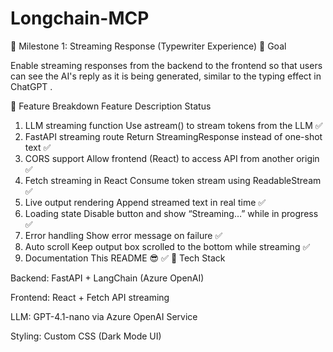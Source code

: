 # Longchain-MCP

🧠 Milestone 1: Streaming Response (Typewriter Experience)
🎯 Goal

Enable streaming responses from the backend to the frontend so that users can see the AI's reply as it is being generated, similar to the typing effect in ChatGPT
.

🧭 Feature Breakdown
Feature	Description	Status
1. LLM streaming function	Use astream() to stream tokens from the LLM	✅
2. FastAPI streaming route	Return StreamingResponse instead of one-shot text	✅
3. CORS support	Allow frontend (React) to access API from another origin	✅
4. Fetch streaming in React	Consume token stream using ReadableStream	✅
5. Live output rendering	Append streamed text in real time	✅
6. Loading state	Disable button and show “Streaming…” while in progress	✅
7. Error handling	Show error message on failure	✅
8. Auto scroll	Keep output box scrolled to the bottom while streaming	✅
9. Documentation	This README 😎	✅
🧰 Tech Stack

Backend: FastAPI + LangChain (Azure OpenAI)

Frontend: React + Fetch API streaming

LLM: GPT-4.1-nano via Azure OpenAI Service

Styling: Custom CSS (Dark Mode UI)
